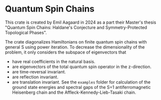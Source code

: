 # Quantum Spin Chains
This crate is created by Emil Aagaard in 2024 as a part their Master's thesis "Quantum Spin Chains: Haldane's Conjecture and Symmetry-Protected Topological Phases".

The crate diagonalizes Hamiltonians on finite quantum spin chains with general S using power iteration. To decrease the dimensionality of the problem, it only considers the subspace of eigenvectors that
- have real coefficients in the natural basis.
- are eigenvectors of the total quantum spin operator in the z-direction.
- are time-reversal invariant.
- are reflection invariant.
- are translation invariant.
See the ``examples`` folder for calculation of the ground state energies and spectral gaps of the S=1 antiferromagnetic Heisenberg chain and the Affleck-Kennedy-Lieb-Tasaki chain.
